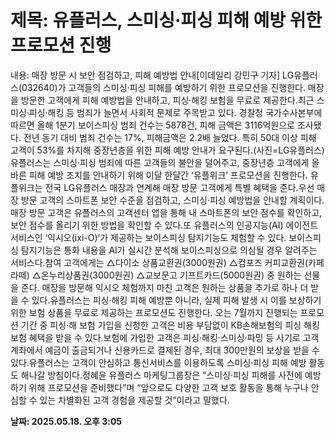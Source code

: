 # **제목: 유플러스, 스미싱·피싱 피해 예방 위한 프로모션 진행**

  내용: 매장 방문 시 보안 점검하고, 피해 예방법 안내[이데일리 강민구 기자] LG유플러스(032640)가 고객들의 스미싱·피싱 피해를 예방하기 위한 프로모션을 진행한다. 매장을 방문한 고객에게 피해 예방법을 안내하고, 피싱·해킹 보험을 무료로 제공한다.최근 스미싱·피싱·해킹 등 범죄가 늘면서 사회적 문제로 주목받고 있다. 경찰청 국가수사본부에 따르면 올해 1분기 보이스피싱 범죄 건수는 5878건, 피해 금액은 3116억원으로 조사됐다. 전년 동기 대비 범죄 건수는 17%, 피해금액은 2.2배 늘었다. 특히 50대 이상 피해 고객이 53%를 차지해 중장년층을 위한 피해 예방 안내가 요구된다.(사진=LG유플러스)유플러스는 스미싱·피싱 범죄에 따른 고객들의 불안을 덜어주고, 중장년층 고객에게 올바른 피해 예방 조치를 안내하기 위해 이달 한달간 ‘유플위크’ 프로모션을 진행한다. 유플위크는 전국 LG유플러스 매장과 연계해 매장 방문 고객에게 특별 혜택을 준다.우선 매장 방문 고객의 스마트폰 보안 수준을 점검하고, 스미싱·피싱 예방법을 안내할 계획이다. 매장 방문 고객은 유플러스의 고객센터 앱을 통해 내 스마트폰의 보안 점수를 확인하고, 보안 점수를 올리기 위한 방법을 확인할 수 있다.또 유플러스의 인공지능(AI) 에이전트 서비스인 ‘익시오(ixi-O)’가 제공하는 보이스피싱 탐지기능도 체험할 수 있다. 보이스피싱 탐지기능은 통화 내용을 AI가 실시간 분석해 보이스피싱으로 의심될 경우 알려주는 서비스다.참여 고객에게는 △다이소 상품교환권(3000원권) △컴포즈 커피교환권(카페라떼) △온누리상품권(3000원권) △교보문고 기프트카드(5000원권) 중 원하는 선물을 준다. 매장을 방문해 익시오 체험까지 마친 고객은 원하는 상품을 추가로 하나 더 받을 수 있다.유플러스는 피싱·해킹 피해 예방뿐 아니라, 실제 피해 발생 시 이를 보상하기 위한 보험 상품을 무료로 제공하는 프로모션도 진행한다. 오는 7월까지 진행되는 프로모션 기간 중 피싱·해    보험 가입을 신청한 고객은 비용 부담없이 KB손해보험의 피싱 해킹 보험 혜택을 받을 수 있다.보험에 가입한 고객은 피싱·해킹·스미싱·파밍 등 사기로 고객 계좌에서 예금이 출금되거나 신용카드로 결제된 경우, 최대 300만원의 보상을 받을 수 있다.유플러스는 고객이 안심하고 통신서비스를 이용하도록 스미싱·피싱 피해 예방 활동도 해나갈 방침이다.정혜윤 유플러스 마케팅그룹장은 “스미싱·피싱 피해를 사전에 예방하기 위해 프로모션을 준비했다”며 “앞으로도 다양한 고객 보호 활동을 통해 누구나 안심할 수 있는 차별화된 고객 경험을 제공할 것”이라고 말했다.

  **날짜: 2025.05.18. 오후 3:05**